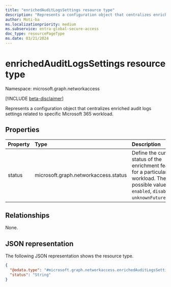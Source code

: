 ```yaml
---
title: "enrichedAuditLogsSettings resource type"
description: "Represents a configuration object that centralizes enriched audit logs settings related to specific Microsoft 365 workload."
author: Moti-ba
ms.localizationpriority: medium
ms.subservice: entra-global-secure-access
doc_type: resourcePageType
ms.date: 03/21/2024
---
```


# enrichedAuditLogsSettings resource type

Namespace: microsoft.graph.networkaccess

[!INCLUDE [beta-disclaimer](../../includes/beta-disclaimer.md)]

Represents a configuration object that centralizes enriched audit logs settings related to specific Microsoft 365 workload.

## Properties
|Property|Type|Description|
|:---|:---|:---|
|status|microsoft.graph.networkaccess.status|Define the current status of the enrichment feature for a particular workload. The possible values are: `enabled`, `disabled`, `unknownFutureValue`.|

## Relationships
None.

## JSON representation
The following JSON representation shows the resource type.
<!-- {
  "blockType": "resource",
  "@odata.type": "microsoft.graph.networkaccess.enrichedAuditLogsSettings"
}
-->
``` json
{
  "@odata.type": "#microsoft.graph.networkaccess.enrichedAuditLogsSettings",
  "status": "String"
}
```

